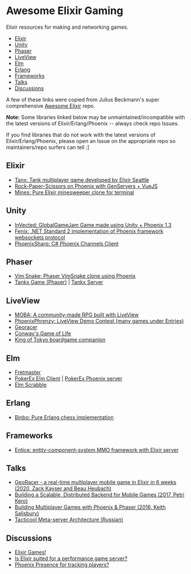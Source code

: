 # Awesome Elixir Gaming
Elixir resources for making and networking games. 

- [Elixir](#elixir)
- [Unity](#unity)
- [Phaser](#phaser)
- [LiveView](#liveview)
- [Elm](#elm)
- [Erlang](#erlang)
- [Frameworks](#frameworks)
- [Talks](#talks)
- [Discussions](#discussions)

A few of these links were copied from Julius Beckmann's super comprehensive [Awesome Elixir](https://github.com/h4cc/awesome-elixir) repo. 

**Note:** Some libraries linked below may be unmaintained/incompatible with the latest versions of Elixir/Erlang/Phoenix -- always check repo Issues. 

If you find libraries that do not work with the latest versions of Elixir/Erlang/Phoenix, please open an Issue on the appropriate repo so maintainers/repo surfers can tell :]

## Elixir
- [Tanx: Tank multiplayer game developed by Elixir Seattle](https://github.com/ElixirSeattle/tanx)
- [Rock-Paper-Scissors on Phoenix with GenServers + VueJS](https://github.com/rsalgado/rock_paper_scissors)
- [Mines: Pure Elixir minesweeper clone for terminal](https://github.com/kevin-hanselman/mines)

## Unity

- [InVected: GlobalGameJam Game made using Unity + Phoenix 1.3](https://elixirforum.com/t/invected-globalgamejam-game-that-uses-elixir/12413)
- [Fenix: .NET Standard 2 implementation of Phoenix framework websockets protocol](https://github.com/mjaric/fenix)
- [PhoenixSharp: C# Phoenix Channels Client](https://github.com/Mazyod/PhoenixSharp)

## Phaser

- [Vim Snake: Phaser VimSnake clone using Phoenix](https://github.com/theanht1/vim_snake)
- [Tankx Game (Phaser)](https://github.com/denvaar/tankx_client) | [Tankx Server](https://github.com/denvaar/tankx)

## LiveView

- [MOBA: A community-made RPG built with LiveView](https://elixirforum.com/t/moba-a-community-made-rpg-built-with-liveview/34123?fbclid=IwAR0D7e1pETuH1OeuGv_TIY2xkVpGkPYkOnIt28S9UoEcyCf8jg9hwQt4M9I)
- [PhoenixPhrenzy: LiveView Demo Contest (many games under Entries)](https://phoenixphrenzy.com/)
- [Georacer](https://github.com/zkayser/georacer)
- [Conway's Game of Life](https://github.com/dkarter/game_of_life)
- [King of Tokyo boardgame companion](https://github.com/dkarter/king_of_tokyo)

## Elm

- [Fretmaster](https://github.com/dkarter/fretmaster-elm)
- [PokerEx Elm Client](https://github.com/zkayser/pokerex_client) | [PokerEx Phoenix server](https://github.com/zkayser/poker_ex)
- [Elm Scrabble](https://github.com/zkayser/elm_scrabble)

## Erlang

- [Binbo: Pure Erlang chess implementation](https://github.com/DOBRO/binbo)

## Frameworks

- [Entice: entity-component-system MMO framework with Elixir server](https://github.com/entice/entice)

## Talks

- [GeoRacer - a real-time multiplayer mobile game in Elixir in 6 weeks (2020, Zack Kayser and Beau Heubach)](https://www.youtube.com/watch?v=5DGUqcd-HWQ&ab_channel=CodeSync)
- [Building a Scalable, Distributed Backend for Mobile Games (2017, Petri Kero)](https://www.youtube.com/watch?v=nCSO8yeR0c4&ab_channel=ErlangSolutions)
- [Building Multiplayer Games with Phoenix & Phaser (2016, Keith Salisbury)](https://www.youtube.com/watch?v=I5L9_cXwBcU&ab_channel=ErlangSolutions)
- [Tacticool Meta-server Architecture (Russian)](https://www.youtube.com/watch?v=JcuOHUzXXHw&ab_channel=Pixonic)

## Discussions 

- [Elixir Games!](https://elixirforum.com/t/elixir-games/26731)
- [Is Elixir suited for a performance game server?](https://elixirforum.com/t/is-elixir-suited-for-a-performance-game-server/21809/11)
- [Phoenix Presence for tracking players?](https://elixirforum.com/t/help-me-decide-between-phoenix-presence-and-a-custom-solution/19605)
